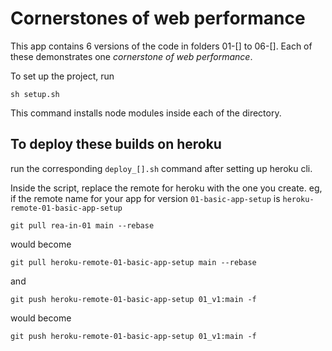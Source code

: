 # Cornerstones of web performance

This app contains 6 versions of the code in folders 01-[] to 06-[]. Each of these demonstrates one _cornerstone of web performance_. 

To set up the project, run
```
sh setup.sh
```
This command installs node modules inside each of the directory.

## To deploy these builds on heroku
run the corresponding `deploy_[].sh` command after setting up heroku cli.

Inside the script, replace the remote for heroku with the one you create.
eg, if the remote name for your app for version `01-basic-app-setup` is `heroku-remote-01-basic-app-setup`



```
git pull rea-in-01 main --rebase
```
would become
```
git pull heroku-remote-01-basic-app-setup main --rebase
```

and 
```
git push heroku-remote-01-basic-app-setup 01_v1:main -f
```
would become
```
git push heroku-remote-01-basic-app-setup 01_v1:main -f
```



